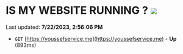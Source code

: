 # IS MY WEBSITE RUNNING ? [![](https://img.shields.io/static/v1?label=Sponsor&message=%E2%9D%A4&logo=GitHub&color=%23fe8e86)](https://github.com/sponsors/<username>)

Last updated: **7/22/2023, 2:56:06 PM**

- `GET` [https://youssefservice.me](https://youssefservice.me) - **Up** (893ms)
